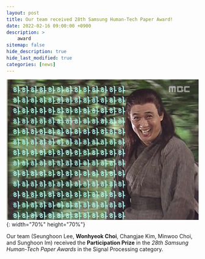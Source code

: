 ```yaml
---
layout: post
title: Our team received 28th Samsung Human-Tech Paper Award!
date: 2022-02-16 09:00:00 +0900
description: >
    award
sitemap: false
hide_description: true
hide_last_modified: true
categories: [news]
---
```


![good](/assets/img/good.jpeg){: width="70%" height="70%"}

Our team (Seunghoon Lee, __Wonhyeok Choi__, Changjae Kim, Minwoo Choi, and Sunghoon Im) received the __Participation Prize__ in the _28th Samsung Human-Tech Paper Awards_ in the Signal Processing category.
